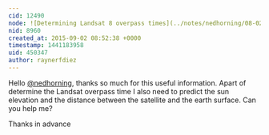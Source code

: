 ```yaml
---
cid: 12490
node: ![Determining Landsat 8 overpass times](../notes/nedhorning/08-02-2013/determining-landsat-8-overpass-times)
nid: 8960
created_at: 2015-09-02 08:52:38 +0000
timestamp: 1441183958
uid: 450347
author: raynerfdiez
---
```


Hello [@nedhorning](/profile/nedhorning), thanks so much for this useful information. Apart of determine the Landsat overpass time I also need to predict the sun elevation and the distance between the satellite and the earth surface. Can you help me?

Thanks in advance